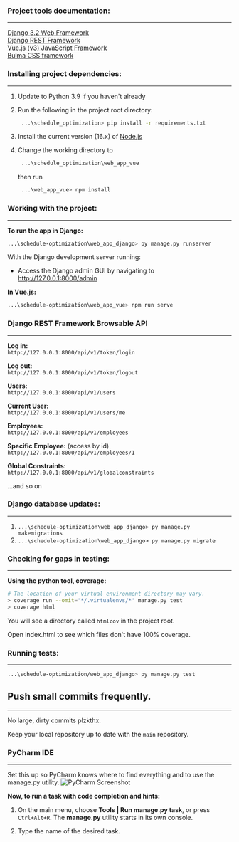### Project tools documentation:  
___

[Django 3.2 Web Framework](https://docs.djangoproject.com/en/3.2/contents/)  
[Django REST Framework](https://www.django-rest-framework.org/)  
[Vue.js (v3) JavaScript Framework](https://v3.vuejs.org/)  
[Bulma CSS framework](https://bulma.io/documentation/)  


### Installing project dependencies:  
___

1. Update to Python 3.9 if you haven't already


2. Run the following in the project root directory:  
   ```bash
    ...\schedule_optimization> pip install -r requirements.txt
    ```

3. Install the current version (16.x) of [Node.js](https://nodejs.org/en/download/current/)


4. Change the working directory to

   ```bash
    ...\schedule_optimization\web_app_vue
    ```
   then run
   ```bash
    ...\web_app_vue> npm install
    ```

### Working with the project:
___

**To run the app in Django:**
```bash
...\schedule-optimization\web_app_django> py manage.py runserver
```

With the Django development server running:
- Access the Django admin GUI by navigating to http://127.0.0.1:8000/admin

**In Vue.js:**
```bash
...\schedule-optimization\web_app_vue> npm run serve
```

### Django REST Framework Browsable API
___
**Log in:**  
`http://127.0.0.1:8000/api/v1/token/login`

**Log out:**  
`http://127.0.0.1:8000/api/v1/token/logout`

**Users:**  
`http://127.0.0.1:8000/api/v1/users`

**Current User:**  
`http://127.0.0.1:8000/api/v1/users/me`

**Employees:**  
`http://127.0.0.1:8000/api/v1/employees`

**Specific Employee:** (access by id)  
`http://127.0.0.1:8000/api/v1/employees/1`

**Global Constraints:**  
`http://127.0.0.1:8000/api/v1/globalconstraints`

...and so on

### Django database updates:
___
1. `...\schedule-optimization\web_app_django> py manage.py makemigrations`
2. `...\schedule-optimization\web_app_django> py manage.py migrate`

### Checking for gaps in testing:
___
**Using the python tool, coverage:**
```bash
# The location of your virtual environment directory may vary.
> coverage run --omit='*/.virtualenvs/*' manage.py test
> coverage html
```
You will see a directory called `htmlcov` in the project root.

Open index.html to see which files don't have 100% coverage.

### Running tests:
___
```bash
...\schedule-optimization/web_app_django> py manage.py test
```

## Push small commits frequently.
___
No large, dirty commits plzkthx.

Keep your local repository up to date with the `main` repository.

### PyCharm IDE
___
Set this up so PyCharm knows where to find everything and to use the manage.py utility.
![PyCharm Screenshot](https://github.com/CSCI-540-SDP/schedule-optimization-web-app-stack-force/blob/main/images/pycharm_django_support.png)

**Now, to run a task with code completion and hints:**
1. On the main menu, choose **Tools | Run manage.py task**, or press `Ctrl+Alt+R`.
The **manage.py** utility starts in its own console.

2. Type the name of the desired task.

